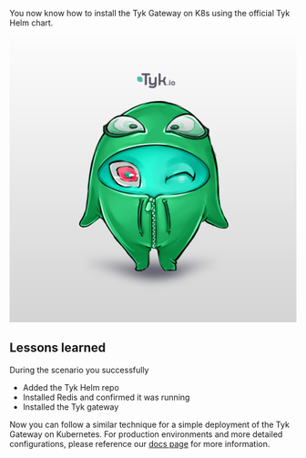 You now know how to install the Tyk Gateway on K8s using the official Tyk Helm chart.

![Mascot](./assets/stickers_03a.jpg)

## Lessons learned
During the scenario you successfully
*  Added the Tyk Helm repo
*  Installed Redis and confirmed it was running
*  Installed the Tyk gateway

Now you can follow a similar technique for a simple deployment of the Tyk Gateway on Kubernetes. For production environments and more detailed configurations, please reference our [docs page](https://tyk.io/docs/tyk-oss/ce-helm-chart/ "Tyk Helm Chart") for more information.
